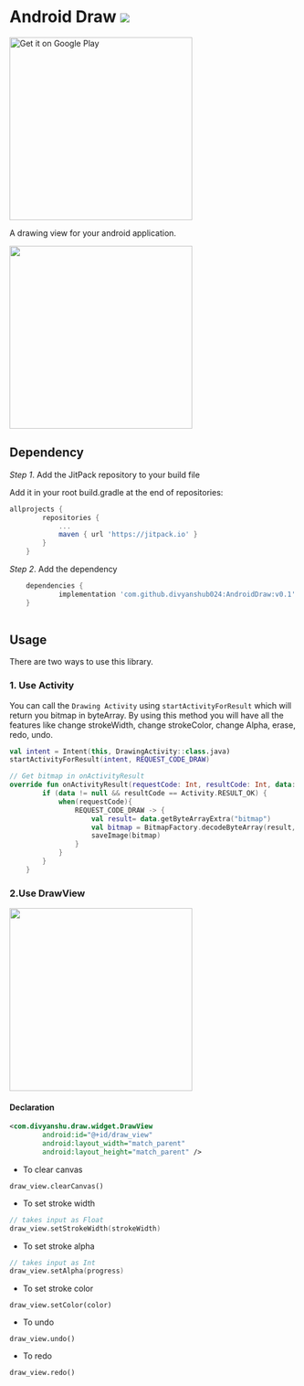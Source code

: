 # Android Draw [![](https://jitpack.io/v/divyanshub024/AndroidDraw.svg)](https://jitpack.io/#divyanshub024/AndroidDraw)
<a href='https://play.google.com/store/apps/details?id=com.divyanshu.androiddraw&rdid=com.divyanshu.androiddraw&pcampaignid=MKT-Other-global-all-co-prtnr-py-PartBadge-Mar2515-1'><img alt='Get it on Google Play' src='https://play.google.com/intl/en_us/badges/images/generic/en_badge_web_generic.png' width = "320"/></a>

A drawing view for your android application.

<img src="https://github.com/divyanshub024/AndroidDraw/blob/master/Art/cover.png" width="320">

## Dependency

*Step 1*. Add the JitPack repository to your build file

Add it in your root build.gradle at the end of repositories:

```gradle
allprojects {
		repositories {
			...
			maven { url 'https://jitpack.io' }
		}
	}
  ```
  
  
*Step 2*. Add the dependency

```gradle
	dependencies {
	        implementation 'com.github.divyanshub024:AndroidDraw:v0.1'
	}
  
  ```
## Usage

There are two ways to use this library.

### 1. Use Activity

You can call the `Drawing Activity` using `startActivityForResult` which will return you bitmap in byteArray. By using this method you will have all the features like change strokeWidth, change strokeColor, change Alpha, erase, redo, undo.

```kotlin
val intent = Intent(this, DrawingActivity::class.java)
startActivityForResult(intent, REQUEST_CODE_DRAW)

// Get bitmap in onActivityResult
override fun onActivityResult(requestCode: Int, resultCode: Int, data: Intent?) {
        if (data != null && resultCode == Activity.RESULT_OK) {
            when(requestCode){
                REQUEST_CODE_DRAW -> {
                    val result= data.getByteArrayExtra("bitmap")
                    val bitmap = BitmapFactory.decodeByteArray(result, 0, result.size)
                    saveImage(bitmap)
                }
            }
        }
    }
```
### 2.Use DrawView

<img src="https://github.com/divyanshub024/AndroidDraw/blob/master/Art/banner.png" width="320">

#### Declaration
```xml
<com.divyanshu.draw.widget.DrawView
        android:id="@+id/draw_view"
        android:layout_width="match_parent"
        android:layout_height="match_parent" />
```

- To clear canvas
```
draw_view.clearCanvas()
```
- To set stroke width
```kotlin
// takes input as Float
draw_view.setStrokeWidth(strokeWidth)
```
- To set stroke alpha
```kotlin
// takes input as Int
draw_view.setAlpha(progress)
```
- To set stroke color
```
draw_view.setColor(color)
```
- To undo
```
draw_view.undo()
```

- To redo
```
draw_view.redo()
```
